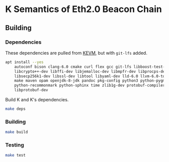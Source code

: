 K Semantics of Eth2.0 Beacon Chain
==================================

Building
--------

### Dependencies

These dependencies are pulled from [KEVM](https://github.com/kframework/evm-semantics), but with `git-lfs` added.

```sh
apt install --yes                                                           \
    autoconf bison clang-6.0 cmake curl flex gcc git-lfs libboost-test-dev  \
    libcrypto++-dev libffi-dev libjemalloc-dev libmpfr-dev libprocps-dev    \
    libsecp256k1-dev libssl-dev libtool libyaml-dev lld-6.0 llvm-6.0-tools  \
    make maven opam openjdk-8-jdk pandoc pkg-config python3 python-pygments \
    python-recommonmark python-sphinx time zlib1g-dev protobuf-compiler     \
    libprotobuf-dev
```

Build K and K's dependencies.

```sh
make deps
```

### Building

```sh
make build
```

### Testing

```sh
make test
```
